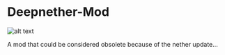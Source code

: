 # Deepnether-Mod
![alt text](https://repository-images.githubusercontent.com/264121851/492f5280-9ace-11ea-86db-98c6758f1cc0)

A mod that could be considered obsolete because of the nether update...
